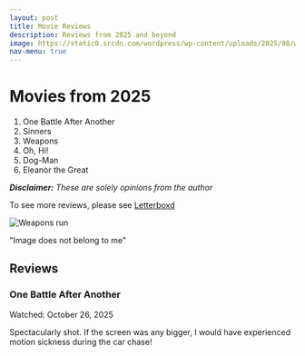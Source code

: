 ```yaml
---
layout: post
title: Movie Reviews
description: Reviews from 2025 and beyond
image: https://static0.srcdn.com/wordpress/wp-content/uploads/2025/08/weapons-cropped.jpg
nav-menu: true
---
```


# Movies from 2025
1. One Battle After Another
2. Sinners
3. Weapons
4. Oh, Hi!
5. Dog-Man
6. Eleanor the Great

***Disclaimer:** These are solely opinions from the author*

To see more reviews, please see [Letterboxd](https://letterboxd.com/)

![Weapons run](https://static0.srcdn.com/wordpress/wp-content/uploads/2025/08/weapons-cropped.jpg)

"Image does not belong to me"

## Reviews


### One Battle After Another
Watched: October 26, 2025

Spectacularly shot. If the screen was any bigger, I would have experienced motion sickness during the car chase!


